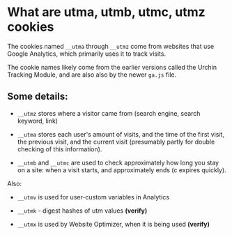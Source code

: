 

# What are utma, utmb, utmc, utmz cookies

The cookies named `__utma` through `__utmz` come from websites that use Google
Analytics, which primarily uses it to track visits.

The cookie names likely come from the earlier versions called the Urchin
Tracking Module, and are also also by the newer `ga.js` file.

## Some details:

* `__utmz` stores where a visitor came from (search engine, search keyword, link)

* `__utma` stores each user's amount of visits, and the time of the first visit,
the previous visit, and the current visit (presumably partly for double checking
of this information).

* `__utmb` and `__utmc` are used to check approximately how long you stay on a site:
when a visit starts, and approximately ends (c expires quickly).

Also:

* `__utmv` is used for user-custom variables in Analytics

* `__utmk` - digest hashes of utm values __(verify)__

* `__utmx` is used by Website Optimizer, when it is being used __(verify)__
